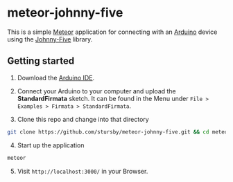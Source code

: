 # meteor-johnny-five

This is a simple [Meteor](https://www.meteor.com/) application for connecting with an [Arduino](https://www.arduino.cc/) device using the [Johnny-Five](http://johnny-five.io/) library.

## Getting started

1. Download the [Arduino IDE](https://www.arduino.cc/en/Main/Software).

2. Connect your Arduino to your computer and upload the **StandardFirmata** sketch. It can be found in the Menu under `File > Examples > Firmata > StandardFirmata`.

3. Clone this repo and change into that directory
```bash
git clone https://github.com/stursby/meteor-johnny-five.git && cd meteor-johnny-five
```

4. Start up the application
```bash
meteor
```

5. Visit `http://localhost:3000/` in your Browser.
